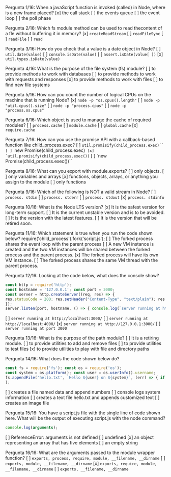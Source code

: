 Pergunta 1/16:
When a javaScript function is invoked (called) in Node, where is a new frame placed?
[x] the call stack
[ ] the events queue
[ ] the event loop
[ ] the poll phase


Pergunta 2/16:
Which fs module method can be used to read thecontent of a fle without buffering it in memory?
[x] `createReadStream`
[ ] `readFileSync`
[ ] `readFile`
[ ] `read`

Pergunta 3/16:
How do you check that a value is a date object in Node?
[ ] `util.date(value)`
[ ] `console.isDate(value)`
[ ] `assert.isDate(value[ ])`
[x] `util.types.isDate(value)`

Pergunta 4/16:
What is the purpose of the file system (fs) module?
[ ] to provide methods to work with databases
[ ] to provide methods to work with requests and responses
[x] to provide methods to work with files
[ ] to find new file systems

Pergunta 5/16:
How can you count the number of logical CPUs on the machine that is running Node?
[x] `node -p "os.cpus().length"`
[ ] `node -p "util.cpus().size"`
[ ] `node -p "process.cpus"`
[ ] `node -p "process.os.cpus"`

Pergunta 6/16:
Which object is used to manage the cache of required modules?
[ ] `process.cache`
[ ] `module.cache`
[ ] `global.cache`
[x] `require.cache`

Pergunta 7/16:
How can you use the promise API with a callback-based function like child_process.exec?
[ ] `util.promisify(child_process.exec)``
[ ] `new Promise(child_process.exec)``
[x] `util.promisify(child_process.exec())``
[ ] `new Promise(child_process.exec())``

Pergunta 8/16:
What can you export with module.exports?
[ ] only objects.
[ ] only variables and arrays
[x] functions, objects, arrays, or anything you assign to the module
[ ] only functions

Pergunta 9/16:
Which of the following is NOT a valid stream in Node?
[ ] `process. stdin`
[ ] `process. stderr`
[ ] `process. stdout`
[x] `process. stdinfo`

Pergunta 10/16:
What is the Node LTS version?
[x] It is the safest version for long-term support.
[ ] It is the current unstable version and is to be avoided.
[ ] It is the version with the latest features.
[ ] It is the version that will be retired soon.

Pergunta 11/16:
Which statement is true when you run the code shown below?
require('child_process').fork('script.js');
[ ] The forked process shares the event loop with the parent process
[ ] A new VM instance is created and the two VM instances will be shared between the forked process and the parent process.
[x] The forked process will have its own VM instance.
[ ] The forked process shares the same VM thread with the parent process.

Pergunta 12/16:
Looking at the code below, what does the console show?
```js
const http = require('http');
const hostname = '127.0.0.1'; const port = 3000;
const server = http.createServer((req, res) => {
res.statusCode = 200; res.setHeader("Content-Type", "text/plain"); res.end("Hello World\n");
});
server.listen(port, hostname, () => { console.log(`server running at http://${hostname}:${port}/`); });
```
[ ] `server running at http://localhost:3000/`
[ ] `server running at http://localhost:4000/`
[x] `server running at http://127.0.0.1:3000/`
[ ] `server running at port 3000`

Pergunta 13/16:
What is the purpose of the path module?
[ ] It is a retiring module.
[ ] to provide utilities to add and remove files
[ ] to provide utilities to test files
[x] to provide utilities to play with file and directory paths

Pergunta 14/16:
What does the code shown below do?
```js
const fs = require('fs'); const os = require('os');
const system = os.platform(); const user = os.userInfo().username;
fs.appendFile('hello.txt', `Hello ${user} on ${system}`, (err) => { if (err) throw err; console.log('The data was appended to file!');}
);
```
[ ] creates a file named data and append numbers
[ ] console logs system information
[ ] creates a text file hello.txt and appends customized text
[ ] creates an image file

Pergunta 15/16:
You have a script.js file with the single line of code shown here. What will be the output of executing script.js with the node command?
```js
console.log(arguments);
```
[ ] ReferenceError: arguments is not defined
[ ] undefined
[x] an object representing an array that has five elements
[ ] an empty string

Pergunta 16/16:
What are the arguments passed to the module wrapper function?
[ ] `exports, process, require, module, __filename, __dirname`
[ ] `exports, module, __filename, __dirname`
[x] `exports, require, module, __filename, __dirname`
[ ] `exports, __filename, __dirname`
